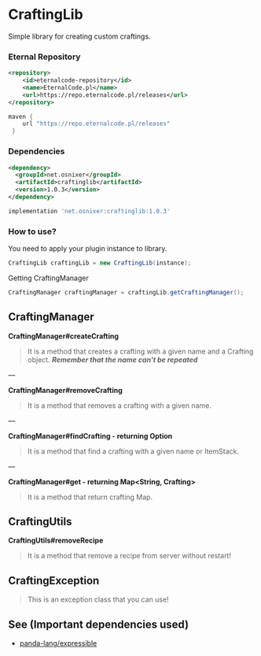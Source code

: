 # CraftingLib
Simple library for creating custom craftings.

### Eternal Repository
```xml
<repository>
    <id>eternalcode-repository</id>
    <name>EternalCode.pl</name>
    <url>https://repo.eternalcode.pl/releases</url>
</repository>

```
```groovy
maven {
    url "https://repo.eternalcode.pl/releases"
 }
```

### Dependencies
```xml
<dependency>
  <groupId>net.osnixer</groupId>
  <artifactId>craftinglib</artifactId>
  <version>1.0.3</version>
</dependency>
```
```groovy
implementation 'net.osnixer:craftinglib:1.0.3'
```

### How to use?
You need to apply your plugin instance to library.
```java
CraftingLib craftingLib = new CraftingLib(instance);
```

Getting CraftingManager
```java
CraftingManager craftingManager = craftingLib.getCraftingManager();
```

## CraftingManager

**CraftingManager#createCrafting**
> It is a method that creates a crafting with a given name and a Crafting object.
> ***Remember that the name can't be repeated***

—

**CraftingManager#removeCrafting**
> It is a method that removes a crafting with a given name.


—


**CraftingManager#findCrafting - returning Option<Crafting>**
> It is a method that find a crafting with a given name or ItemStack.


—


**CraftingManager#get - returning Map<String, Crafting>**
> It is a method that return crafting Map.

## CraftingUtils

**CraftingUtils#removeRecipe**
> It is a method that remove a recipe from server without restart!

## CraftingException
> This is an exception class that you can use!

## See (Important dependencies used)
- [panda-lang/expressible](https://github.com/panda-lang/expressible)
